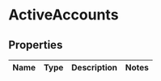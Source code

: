 
# ActiveAccounts

## Properties
Name | Type | Description | Notes
------------ | ------------- | ------------- | -------------




